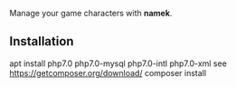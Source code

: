 Manage your game characters with **namek**.

## Installation
apt install php7.0 php7.0-mysql php7.0-intl php7.0-xml
see https://getcomposer.org/download/
composer install
